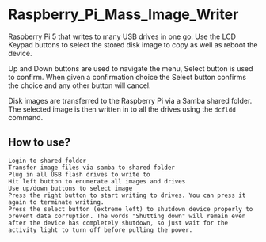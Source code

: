 # Raspberry_Pi_Mass_Image_Writer
Raspberry Pi 5 that writes to many USB drives in one go. Use the LCD Keypad buttons to select the stored disk image to copy as well as reboot the device. 

Up and Down buttons are used to navigate the menu, Select button is used to confirm. When given a confirmation choice the Select button confirms the choice and any other button will cancel.

Disk images are transferred to the Raspberry Pi via a Samba shared folder. The selected image is then written in to all the drives using the ```dcfldd``` command.

## How to use?

    Login to shared folder
    Transfer image files via samba to shared folder
    Plug in all USB flash drives to write to
    Hit left button to enumerate all images and drives
    Use up/down buttons to select image
    Press the right button to start writing to drives. You can press it again to terminate writing.
    Press the select button (extreme left) to shutdown device properly to prevent data corruption. The words "Shutting down" will remain even after the device has completely shutdown, so just wait for the activity light to turn off before pulling the power.
